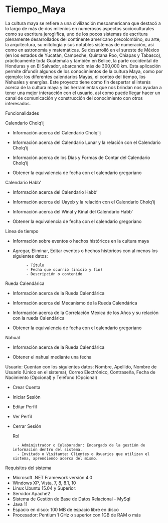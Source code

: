 # Tiempo_Maya
La cultura maya se refiere a una civilización mesoamericana que destacó a lo largo de más de dos milenios en numerosos aspectos socioculturales como su escritura jeroglífica, uno de los pocos sistemas de escritura plenamente desarrollados del continente americano precolombino, su arte, la arquitectura, su mitología y sus notables sistemas de numeración, así como en astronomía y matemáticas. Se desarrolló en el sureste de México (en los estados de Yucatán, Campeche, Quintana Roo, Chiapas y Tabasco), prácticamente toda Guatemala y también en Belice, la parte occidental de Honduras y en El Salvador, abarcando más de 300,000 km. Esta aplicación permite difundir algunos de los conocimientos de la cultura Maya, como por ejemplo: los diferentes calendarios Mayas, el conteo del tiempo, los Nahuales y energías. Este proyecto tiene como fin despertar el interés acerca de la cultura maya y las herramientas que nos brindan nos ayudan a tener una mejor interacción con el usuario, así como puede llegar hacer un canal de comunicación y construcción del conocimiento con otros interesados.

Funcionalidades

Calendario Cholq’ij

- Información acerca del Calendario Cholq’ij

- Información acerca del Calendario Lunar y la relación con el Calendario Cholq’ij

- Información acerca de los Días y Formas de Contar del Calendario Cholq’ij

- Obtener la equivalencia de fecha con el calendario gregoriano

Calendario Habb’		

- Información acerca del Calendario Habb’

- Información acerca del Uayeb y la relación con el Calendario Cholq’ij

- Información acerca del Winal y Kinal del Calendario Habb’

- Obtener la equivalencia de fecha con el calendario gregoriano

Línea de tiempo

- Información sobre eventos o hechos históricos en la cultura maya

- Agregar, Eliminar, Editar eventos o hechos históricos con al menos los siguientes datos:	
			
			- Título
			- Fecha que ocurrió (inicio y fin)
			- Descripción o contenido

Rueda Calendárica
		
- Información acerca de la Rueda Calendárica

- Información acerca del Mecanismo de la Rueda Calendárica

- Información acerca de la Correlación Mexica de los Años y su relación con la rueda Calendárica

- Obtener la equivalencia de fecha con el calendario gregoriano

Nahual

- Información acerca de la Rueda Calendárica

- Obtener el nahual mediante una fecha

Usuario: Cuentan con los siguientes datos: Nombre, Apellido, Nombre de Usuario (Único en el sistema), Correo Electrónico, Contraseña, Fecha de Nacimiento (Opcional) y Teléfono (Opcional)
	
- Crear Cuenta
	
- Iniciar Sesión

- Editar Perfil

- Ver Perfil

- Cerrar Sesión
	
	Rol
	
		- Administrador o Colaborador: Encargado de la gestión de información dentro del sistema.
		- Invitado o Visitante: Clientes o Usuarios que utilizan el sistema, aprendiendo acerca del mismo.

Requisitos del sistema

   - Microsoft .NET Framework versión 4.0
   - Windows XP, Vista, 7, 8, 8.1, 10
   - Linux Ubuntu 15.04 y Superior:
   - Servidor Apache2
   - Sistema de Gestión de Base de Datos Relacional - MySql
   - Java 11
   - Espacio en disco: 100 MB de espacio libre en disco
   - Procesador: Pentium 1 GHz o superior con 1GB de RAM o más
